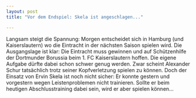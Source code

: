 ```yaml
---
layout: post
title: "Vor dem Endspiel: Skela ist angeschlagen..."

---
```


Langsam steigt die Spannung: Morgen entscheidet sich in Hamburg (und Kaiserslautern) wo die Eintracht in der nächsten Saison spielen wird. Die Ausgangslage ist klar: Die Eintracht muss gewinnen und auf Schützenhilfe der Dortmunder Borussia beim 1. FC Kaiserslautern hoffen. Die eigene Aufgabe dürfte dabei schon schwer genug werden. Zwar scheint Alexander Schur tatsächlich trotz seiner Kopfverletzung spielen zu können. Doch der Einsatz von Ervin Skela ist noch nicht sicher: Er konnte gestern und vorgestern wegen Leistenproblemen nicht trainieren. Sollte er beim heutigen Abschlusstraining dabei sein, wird er aber spielen können...


